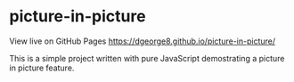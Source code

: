 # picture-in-picture

View live on GitHub Pages https://dgeorge8.github.io/picture-in-picture/

This is a simple project written with pure JavaScript demostrating a picture in picture feature. 

